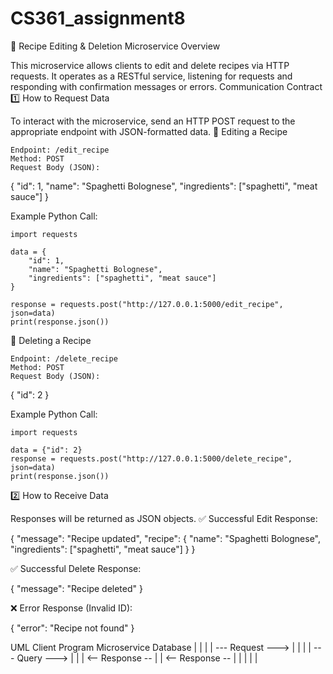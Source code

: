 # CS361_assignment8

📌 Recipe Editing & Deletion Microservice
Overview

This microservice allows clients to edit and delete recipes via HTTP requests. It operates as a RESTful service, listening for requests and responding with confirmation messages or errors.
Communication Contract
1️⃣ How to Request Data

To interact with the microservice, send an HTTP POST request to the appropriate endpoint with JSON-formatted data.
🔹 Editing a Recipe

    Endpoint: /edit_recipe
    Method: POST
    Request Body (JSON):

{
  "id": 1,
  "name": "Spaghetti Bolognese",
  "ingredients": ["spaghetti", "meat sauce"]
}

Example Python Call:

    import requests

    data = {
        "id": 1,
        "name": "Spaghetti Bolognese",
        "ingredients": ["spaghetti", "meat sauce"]
    }

    response = requests.post("http://127.0.0.1:5000/edit_recipe", json=data)
    print(response.json())

🔹 Deleting a Recipe

    Endpoint: /delete_recipe
    Method: POST
    Request Body (JSON):

{
  "id": 2
}

Example Python Call:

    import requests

    data = {"id": 2}
    response = requests.post("http://127.0.0.1:5000/delete_recipe", json=data)
    print(response.json())

2️⃣ How to Receive Data

Responses will be returned as JSON objects.
✅ Successful Edit Response:

{
  "message": "Recipe updated",
  "recipe": {
    "name": "Spaghetti Bolognese",
    "ingredients": ["spaghetti", "meat sauce"]
  }
}

✅ Successful Delete Response:

{
  "message": "Recipe deleted"
}

❌ Error Response (Invalid ID):

{
  "error": "Recipe not found"
}


UML
Client Program       Microservice       Database
     |                   |                 |
     | --- Request --->  |                 |
     |                   | --- Query --->  |
     |                   | <-- Response -- |
     | <-- Response --   |                 |
     |                   |                 |
